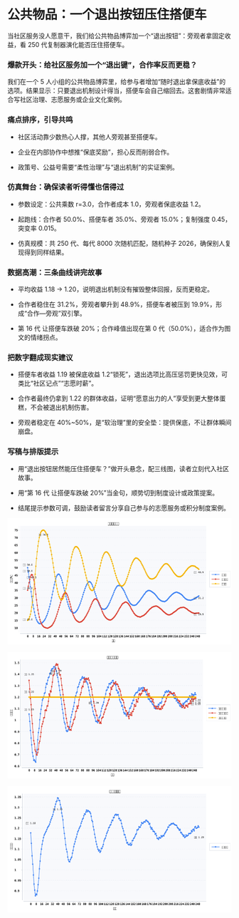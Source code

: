 # 公共物品：一个退出按钮压住搭便车

当社区服务没人愿意干，我们给公共物品博弈加一个“退出按钮”：旁观者拿固定收益，看 250 代复制器演化能否压住搭便车。

### 爆款开头：给社区服务加一个“退出键”，合作率反而更稳？

我们在一个 5 人小组的公共物品博弈里，给参与者增加“随时退出拿保底收益”的选项。结果显示：只要退出机制设计得当，搭便车会自己缩回去。这套剧情非常适合写社区治理、志愿服务或企业文化案例。

### 痛点排序，引导共鸣

- 社区活动靠少数热心人撑，其他人旁观甚至搭便车。

- 企业在内部协作中想推“保底奖励”，担心反而削弱合作。

- 政策号、公益号需要“柔性治理”与“退出机制”的实证案例。

### 仿真舞台：确保读者听得懂也信得过

- 参数设定：公共乘数 r=3.0，合作者成本 1.0，旁观者保底收益 1.2。

- 起跑线：合作者 50.0%、搭便车者 35.0%、旁观者 15.0%；复制强度 0.45，突变率 0.015。

- 仿真规模：共 250 代、每代 8000 次随机匹配，随机种子 2026，确保别人复现得到同样结果。

### 数据高潮：三条曲线讲完故事

- 平均收益 1.18 → 1.20，说明退出机制没有摧毁整体回报，反而更稳定。

- 合作者稳住在 31.2%，旁观者攀升到 48.9%，搭便车者被压到 19.9%，形成“合作—旁观”双引擎。

- 第 16 代 让搭便车跌破 20%；合作峰值出现在第 0 代（50.0%），适合作为图文的情绪拐点。

### 把数字翻成现实建议

- 搭便车者收益 1.19 被保底收益 1.2“锁死”，退出选项比高压惩罚更快见效，可类比“社区记点”“志愿时薪”。

- 合作者最终仍拿到 1.22 的群体收益，证明“愿意出力的人”享受到更大整体蛋糕，不会被退出机制伤害。

- 旁观者稳定在 40%~50%，是“软治理”里的安全垫：提供保底，不让群体瞬间崩盘。

### 写稿与排版提示

- 用“退出按钮居然能压住搭便车？”做开头悬念，配三线图，读者立刻代入社区故事。

- 用“第 16 代 让搭便车跌破 20%”当金句，顺势切到制度设计或政策提案。

- 结尾提示参数可调，鼓励读者留言分享自己参与的志愿服务或积分制度案例。

![策略占比演化](assets/public-goods/strategy-share.png)

![策略收益对比](assets/public-goods/strategy-payoff.png)

![群体平均收益](assets/public-goods/population-payoff.png)

